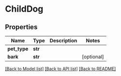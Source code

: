 # ChildDog

## Properties
Name | Type | Description | Notes
------------ | ------------- | ------------- | -------------
**pet_type** | **str** |  | 
**bark** | **str** |  | [optional] 

[[Back to Model list]](../README.md#documentation-for-models) [[Back to API list]](../README.md#documentation-for-api-endpoints) [[Back to README]](../README.md)


